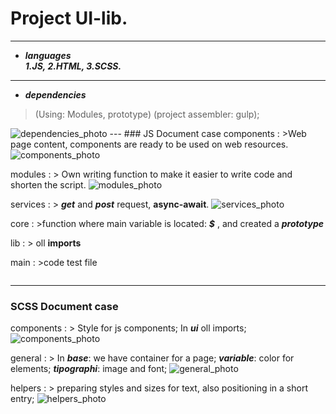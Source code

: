 # Project UI-lib.
---
* ___languages  
1.JS, 
2.HTML, 
3.SCSS.___
 ---
 * ___dependencies___
>(Using: Modules, prototype)
(project assembler: gulp);
<img src="C:\Users\user\Desktop\UILab\Source\src\img\dependencies.png" alt="dependencies_photo">
---
### JS Document case
components
: >Web page content, components are ready to be used on web resources.
<img src="C:\Users\user\Desktop\UILab\Source\src\img\components.png" alt="components_photo">
    
modules
: > Own writing function to make it easier to write code and shorten the script.
<img src="C:\Users\user\Desktop\UILab\Source\src\img\modules.png" alt="modules_photo">

services
: > ___get___ and ___post___ request, __async-await__.
<img src="C:\Users\user\Desktop\UILab\Source\src\img\services.png" alt="services_photo">

core
: >function where main variable is located: ___$___ , and created a ___prototype___

lib
: > oll __imports__

main
: >code test file
 
> <img src="C:\Users\user\Desktop\UILab\Source\src\img\core.png" alt="">
---

### SCSS Document case

components
: > Style for js components; In ___ui___ oll imports;
<img src="C:\Users\user\Desktop\UILab\Source\src\img\scss_components.png" alt="components_photo">

general
: > In ___base___: we have container for a page; ___variable___: color for elements; ___tipographi___: image and font;
<img src="C:\Users\user\Desktop\UILab\Source\src\img\general.png" alt="general_photo">

helpers
: > preparing styles and sizes for text, also positioning in a short entry;
<img src="C:\Users\user\Desktop\UILab\Source\src\img\helpers.png" alt="helpers_photo">

